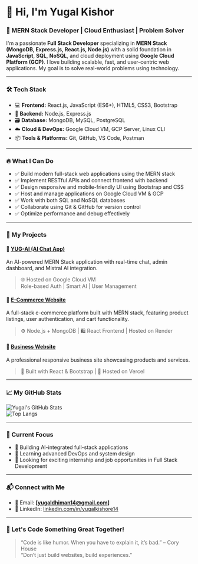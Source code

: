 # 👋 Hi, I'm Yugal Kishor

### 🚀 MERN Stack Developer | Cloud Enthusiast | Problem Solver

I'm a passionate **Full Stack Developer** specializing in **MERN Stack (MongoDB, Express.js, React.js, Node.js)** with a solid foundation in **JavaScript**, **SQL**, **NoSQL**, and cloud deployment using **Google Cloud Platform (GCP)**. I love building scalable, fast, and user-centric web applications. My goal is to solve real-world problems using technology.

---

### 🛠️ Tech Stack

- 💻 **Frontend:** React.js, JavaScript (ES6+), HTML5, CSS3, Bootstrap  
- 🧠 **Backend:** Node.js, Express.js  
- 🗃️ **Database:** MongoDB, MySQL, PostgreSQL  
- ☁️ **Cloud & DevOps:** Google Cloud VM, GCP Server, Linux CLI  
- 📦 **Tools & Platforms:** Git, GitHub, VS Code, Postman  

---

### 🔥 What I Can Do

- ✅ Build modern full-stack web applications using the MERN stack  
- ✅ Implement RESTful APIs and connect frontend with backend  
- ✅ Design responsive and mobile-friendly UI using Bootstrap and CSS  
- ✅ Host and manage applications on Google Cloud VM & GCP  
- ✅ Work with both SQL and NoSQL databases  
- ✅ Collaborate using Git & GitHub for version control  
- ✅ Optimize performance and debug effectively  

---

### 💼 My Projects

#### 🚀 [YUG-AI (AI Chat App)](http://34.42.233.32:5000/)
An AI-powered MERN Stack application with real-time chat, admin dashboard, and Mistral AI integration.  
> 🌐 Hosted on Google Cloud VM  
> Role-based Auth | Smart AI | User Management

#### 🛒 [E-Commerce Website](https://e-commerce-frontend-7fbr.onrender.com/)
A full-stack e-commerce platform built with MERN stack, featuring product listings, user authentication, and cart functionality.  
> ⚙️ Node.js + MongoDB | 🛍️ React Frontend | Hosted on Render

#### 🏢 [Business Website](https://website-omega-seven-71.vercel.app/)
A professional responsive business site showcasing products and services.  
> 📱 Built with React & Bootstrap | 🧩 Hosted on Vercel

---

### 📈 My GitHub Stats

![Yugal's GitHub Stats](https://github-readme-stats.vercel.app/api?username=yugalkishore&show_icons=true&theme=react&count_private=true)  
![Top Langs](https://github-readme-stats.vercel.app/api/top-langs/?username=yugalkishore&layout=compact&theme=react)

---

### 📢 Current Focus

- 🔭 Building AI-integrated full-stack applications  
- 🌱 Learning advanced DevOps and system design  
- 🤝 Looking for exciting internship and job opportunities in Full Stack Development

---

### 📬 Connect with Me


- 📩 Email: **[yugaldhiman14@gmail.com]**  
- 💼 LinkedIn: [linkedin.com/in/yugalkishore14](https://www.linkedin.com/in/yugalkishore14/)

---

### 🙌 Let's Code Something Great Together!

> “Code is like humor. When you have to explain it, it’s bad.” – Cory House  
> “Don’t just build websites, build experiences.”
